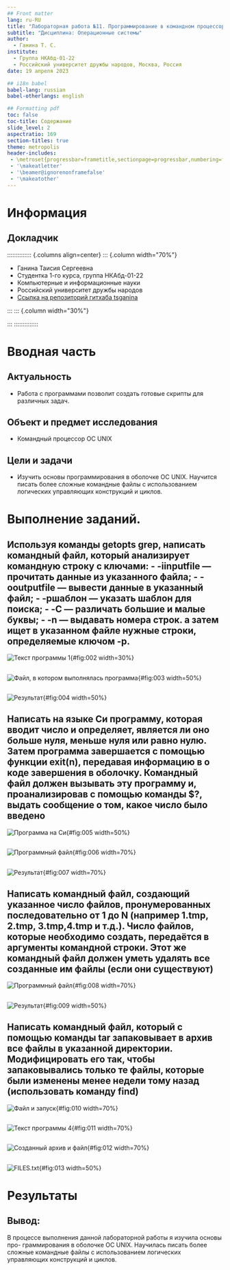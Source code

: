 ```yaml
---
## Front matter
lang: ru-RU
title: "Лабораторная работа №11. Программирование в командном процессоре ОС UNIX. Ветвления и циклы"
subtitle: "Дисциплина: Операционные системы"
author:
  - Ганина Т. С.
institute:
  - Группа НКАбд-01-22
  - Российский университет дружбы народов, Москва, Россия
date: 19 апреля 2023

## i18n babel
babel-lang: russian
babel-otherlangs: english

## Formatting pdf
toc: false
toc-title: Содержание
slide_level: 2
aspectratio: 169
section-titles: true
theme: metropolis
header-includes:
 - \metroset{progressbar=frametitle,sectionpage=progressbar,numbering=fraction}
 - '\makeatletter'
 - '\beamer@ignorenonframefalse'
 - '\makeatother'
---
```


# Информация

## Докладчик

:::::::::::::: {.columns align=center}
::: {.column width="70%"}

  * Ганина Таисия Сергеевна
  * Студентка 1-го курса, группа НКАбд-01-22
  * Компьютерные и информационные науки
  * Российский университет дружбы народов
  * [Ссылка на репозиторий гитхаба tsganina](https://github.com/tsganina/study_2022-2023_os-intro)

:::
::: {.column width="30%"}

:::
::::::::::::::

# Вводная часть

## Актуальность

- Работа с программами позволит создать готовые скрипты для различных задач.

## Объект и предмет исследования

- Командный процессор ОС UNIX

## Цели и задачи

- Изучить основы программирования в оболочке ОС UNIX. Научится писать
более сложные командные файлы с использованием логических управляющих
конструкций и циклов.

# Выполнение заданий.

## Используя команды getopts grep, написать командный файл, который анализирует командную строку с ключами: - -iinputfile — прочитать данные из указанного файла; - -ooutputfile — вывести данные в указанный файл; - -pшаблон — указать шаблон для поиска; - -C — различать большие и малые буквы; - -n — выдавать номера строк. а затем ищет в указанном файле нужные строки, определяемые ключом -p.

![Текст программы 1](image/2.png){#fig:002 width=30%}

##

![Файл, в котором выполнялась программа](image/3.png){#fig:003 width=50%}

##

![Результат](image/4.png){#fig:004 width=50%}

## Написать на языке Си программу, которая вводит число и определяет, является ли оно больше нуля, меньше нуля или равно нулю. Затем программа завершается с помощью функции exit(n), передавая информацию в о коде завершения в оболочку. Командный файл должен вызывать эту программу и, проанализировав с помощью команды $?, выдать сообщение о том, какое число было введено

![Программа на Си](image/5.png){#fig:005 width=50%}

##

![Программный файл](image/6.png){#fig:006 width=70%}

##

![Результат](image/7.png){#fig:007 width=70%}

## Написать командный файл, создающий указанное число файлов, пронумерованных последовательно от 1 до N (например 1.tmp, 2.tmp, 3.tmp,4.tmp и т.д.). Число файлов, которые необходимо создать, передаётся в аргументы командной строки. Этот же командный файл должен уметь удалять все созданные им файлы (если они существуют)

![Программный файл](image/9.png){#fig:008 width=70%}

##

![Результат](image/8.png){#fig:009 width=50%}

## Написать командный файл, который с помощью команды tar запаковывает в архив все файлы в указанной директории. Модифицировать его так, чтобы запаковывались только те файлы, которые были изменены менее недели тому назад (использовать команду find)

![Файл и запуск](image/10.png){#fig:010 width=70%}

##

![Текст программы 4](image/11.png){#fig:011 width=70%}

##

![Созданный архив и файл](image/12.png){#fig:012 width=70%}

##

![FILES.txt](image/13.png){#fig:013 width=50%}

# Результаты

## Вывод:

В процессе выполнения данной лабораторной работы я изучила основы про-
граммирования в оболочке ОС UNIX. Научилась писать более сложные командные
файлы с использованием логических управляющих конструкций и циклов.
